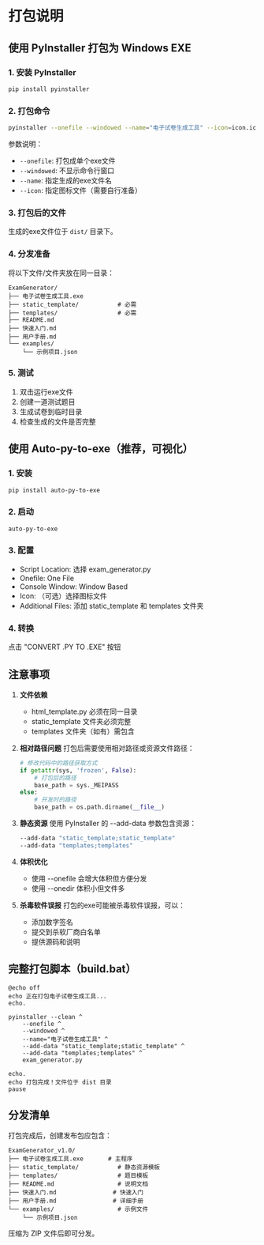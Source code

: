 # 打包说明

## 使用 PyInstaller 打包为 Windows EXE

### 1. 安装 PyInstaller
```bash
pip install pyinstaller
```

### 2. 打包命令
```bash
pyinstaller --onefile --windowed --name="电子试卷生成工具" --icon=icon.ico exam_generator.py
```

参数说明：
- `--onefile`: 打包成单个exe文件
- `--windowed`: 不显示命令行窗口
- `--name`: 指定生成的exe文件名
- `--icon`: 指定图标文件（需要自行准备）

### 3. 打包后的文件
生成的exe文件位于 `dist/` 目录下。

### 4. 分发准备
将以下文件/文件夹放在同一目录：
```
ExamGenerator/
├── 电子试卷生成工具.exe
├── static_template/           # 必需
├── templates/                 # 必需
├── README.md
├── 快速入门.md
├── 用户手册.md
└── examples/
    └── 示例项目.json
```

### 5. 测试
1. 双击运行exe文件
2. 创建一道测试题目
3. 生成试卷到临时目录
4. 检查生成的文件是否完整

## 使用 Auto-py-to-exe（推荐，可视化）

### 1. 安装
```bash
pip install auto-py-to-exe
```

### 2. 启动
```bash
auto-py-to-exe
```

### 3. 配置
- Script Location: 选择 exam_generator.py
- Onefile: One File
- Console Window: Window Based
- Icon: （可选）选择图标文件
- Additional Files: 添加 static_template 和 templates 文件夹

### 4. 转换
点击 "CONVERT .PY TO .EXE" 按钮

## 注意事项

1. **文件依赖**
   - html_template.py 必须在同一目录
   - static_template 文件夹必须完整
   - templates 文件夹（如有）需包含

2. **相对路径问题**
   打包后需要使用相对路径或资源文件路径：
   ```python
   # 修改代码中的路径获取方式
   if getattr(sys, 'frozen', False):
       # 打包后的路径
       base_path = sys._MEIPASS
   else:
       # 开发时的路径
       base_path = os.path.dirname(__file__)
   ```

3. **静态资源**
   使用 PyInstaller 的 --add-data 参数包含资源：
   ```bash
   --add-data "static_template;static_template"
   --add-data "templates;templates"
   ```

4. **体积优化**
   - 使用 --onefile 会增大体积但方便分发
   - 使用 --onedir 体积小但文件多

5. **杀毒软件误报**
   打包的exe可能被杀毒软件误报，可以：
   - 添加数字签名
   - 提交到杀软厂商白名单
   - 提供源码和说明

## 完整打包脚本（build.bat）

```batch
@echo off
echo 正在打包电子试卷生成工具...
echo.

pyinstaller --clean ^
    --onefile ^
    --windowed ^
    --name="电子试卷生成工具" ^
    --add-data "static_template;static_template" ^
    --add-data "templates;templates" ^
    exam_generator.py

echo.
echo 打包完成！文件位于 dist 目录
pause
```

## 分发清单

打包完成后，创建发布包应包含：

```
ExamGenerator_v1.0/
├── 电子试卷生成工具.exe       # 主程序
├── static_template/           # 静态资源模板
├── templates/                 # 题目模板
├── README.md                  # 说明文档
├── 快速入门.md                # 快速入门
├── 用户手册.md                # 详细手册
└── examples/                  # 示例文件
    └── 示例项目.json
```

压缩为 ZIP 文件后即可分发。
